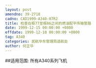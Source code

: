 ```yaml
---
layout: post
amendno: 39-2718
cadno: CAD1999-A340-07R2
title: 检查在框77至框86之间的燃油配平传输管路
date: 1999-12-15 00:00:00 +0800
effdate: 1999-12-18 00:00:00 +0800
tag: A340
categories: 民航华东管理局适航处
author: 何正华
---
```


##适用范围:
所有A340系列飞机

